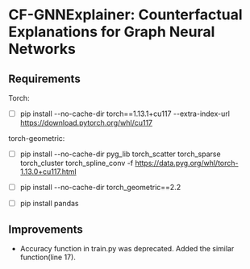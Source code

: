 # CF-GNNExplainer: Counterfactual Explanations for Graph Neural Networks



## Requirements
Torch:
- [ ] pip install --no-cache-dir torch==1.13.1+cu117  --extra-index-url https://download.pytorch.org/whl/cu117

torch-geometric:
- [ ] pip install --no-cache-dir pyg_lib torch_scatter torch_sparse torch_cluster torch_spline_conv -f https://data.pyg.org/whl/torch-1.13.0+cu117.html
- [ ] pip install --no-cache-dir torch_geometric==2.2
- [ ] pip install pandas


## Improvements
- Accuracy function in train.py was deprecated. Added the similar function(line 17).

